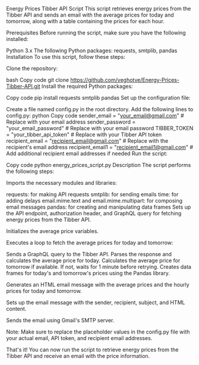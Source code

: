 Energy Prices Tibber API Script
This script retrieves energy prices from the Tibber API and sends an email with the average prices for today and tomorrow, along with a table containing the prices for each hour.

Prerequisites
Before running the script, make sure you have the following installed:

Python 3.x
The following Python packages: requests, smtplib, pandas
Installation
To use this script, follow these steps:

Clone the repository:

bash
Copy code
git clone https://github.com/veghotve/Energy-Prices-Tibber-API.git
Install the required Python packages:

Copy code
pip install requests smtplib pandas
Set up the configuration file:

Create a file named config.py in the root directory.
Add the following lines to config.py:
python
Copy code
sender_email = "your_email@gmail.com"  # Replace with your email address
sender_password = "your_email_password"  # Replace with your email password
TIBBER_TOKEN = "your_tibber_api_token"  # Replace with your Tibber API token
recipient_email = "recipient_email@gmail.com"  # Replace with the recipient's email address
recipient_email1 = "recipient_email1@gmail.com"  # Add additional recipient email addresses if needed
Run the script:

Copy code
python energy_prices_script.py
Description
The script performs the following steps:

Imports the necessary modules and libraries:

requests: for making API requests
smtplib: for sending emails
time: for adding delays
email.mime.text and email.mime.multipart: for composing email messages
pandas: for creating and manipulating data frames
Sets up the API endpoint, authorization header, and GraphQL query for fetching energy prices from the Tibber API.

Initializes the average price variables.

Executes a loop to fetch the average prices for today and tomorrow:

Sends a GraphQL query to the Tibber API.
Parses the response and calculates the average price for today.
Calculates the average price for tomorrow if available. If not, waits for 1 minute before retrying.
Creates data frames for today's and tomorrow's prices using the Pandas library.

Generates an HTML email message with the average prices and the hourly prices for today and tomorrow.

Sets up the email message with the sender, recipient, subject, and HTML content.

Sends the email using Gmail's SMTP server.

Note: Make sure to replace the placeholder values in the config.py file with your actual email, API token, and recipient email addresses.

That's it! You can now run the script to retrieve energy prices from the Tibber API and receive an email with the price information.
